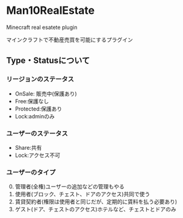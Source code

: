 # Man10RealEstate
Minecraft real esatete plugin

マインクラフトで不動産売買を可能にするプラグイン

## Type・Statusについて

### リージョンのステータス

- OnSale: 販売中(保護あり)
- Free:保護なし
- Protected:保護あり
- Lock:adminのみ

### ユーザーのステータス

- Share:共有
- Lock:アクセス不可

### ユーザーのタイプ

0. 管理者(全権)ユーザーの追加などの管理もやる
1. 使用者(ブロック、チェスト、ドアのアクセス)共同で使う
2. 賃貸契約者(権限は使用者と同じだが、定期的に賃料を払う必要あり)
3. ゲスト(ドア、チェストのアクセス)ホテルなど、チェストとドアのみ

